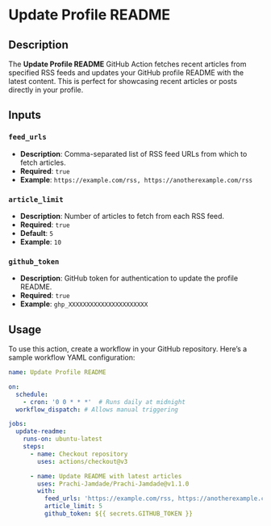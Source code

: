 # Update Profile README

## Description

The **Update Profile README** GitHub Action fetches recent articles from specified RSS feeds and updates your GitHub profile README with the latest content. This is perfect for showcasing recent articles or posts directly in your profile.

## Inputs

### `feed_urls`

- **Description**: Comma-separated list of RSS feed URLs from which to fetch articles.
- **Required**: `true`
- **Example**: `https://example.com/rss, https://anotherexample.com/rss`

### `article_limit`

- **Description**: Number of articles to fetch from each RSS feed.
- **Required**: `true`
- **Default**: `5`
- **Example**: `10`

### `github_token`

- **Description**: GitHub token for authentication to update the profile README.
- **Required**: `true`
- **Example**: `ghp_XXXXXXXXXXXXXXXXXXXXXX`

## Usage

To use this action, create a workflow in your GitHub repository. Here’s a sample workflow YAML configuration:

```yaml
name: Update Profile README

on:
  schedule:
    - cron: '0 0 * * *'  # Runs daily at midnight
  workflow_dispatch: # Allows manual triggering

jobs:
  update-readme:
    runs-on: ubuntu-latest
    steps:
      - name: Checkout repository
        uses: actions/checkout@v3

      - name: Update README with latest articles
        uses: Prachi-Jamdade/Prachi-Jamdade@v1.1.0
        with:
          feed_urls: 'https://example.com/rss, https://anotherexample.com/rss'
          article_limit: 5
          github_token: ${{ secrets.GITHUB_TOKEN }}
